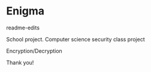 # Enigma
 readme-edits

School project. 
Computer science security class project

Encryption/Decryption

Thank you!


